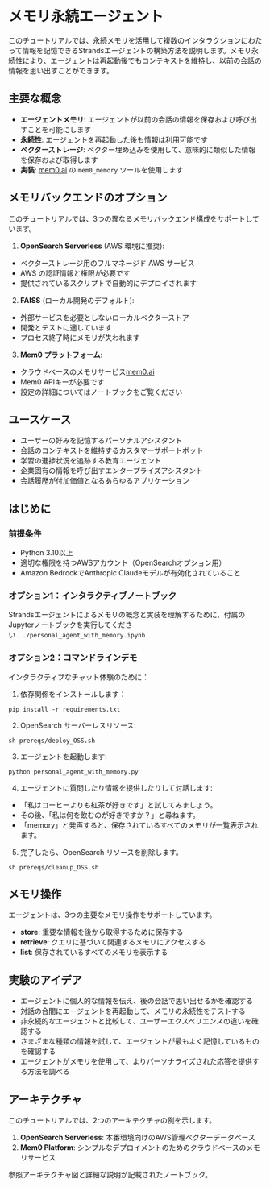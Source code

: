 # メモリ永続エージェント

このチュートリアルでは、永続メモリを活用して複数のインタラクションにわたって情報を記憶できるStrandsエージェントの構築方法を説明します。メモリ永続性により、エージェントは再起動後でもコンテキストを維持し、以前の会話の情報を思い出すことができます。

## 主要な概念

- **エージェントメモリ**: エージェントが以前の会話の情報を保存および呼び出すことを可能にします
- **永続性**: エージェントを再起動した後も情報は利用可能です
- **ベクターストレージ**: ベクター埋め込みを使用して、意味的に類似した情報を保存および取得します
- **実装**: [mem0.ai](https://mem0.ai) の `mem0_memory` ツールを使用します

## メモリバックエンドのオプション

このチュートリアルでは、3つの異なるメモリバックエンド構成をサポートしています。

1. **OpenSearch Serverless** (AWS 環境に推奨):
- ベクターストレージ用のフルマネージド AWS サービス
- AWS の認証情報と権限が必要です
- 提供されているスクリプトで自動的にデプロイされます

2. **FAISS** (ローカル開発のデフォルト):
- 外部サービスを必要としないローカルベクターストア
- 開発とテストに適しています
- プロセス終了時にメモリが失われます

3. **Mem0 プラットフォーム**:
- クラウドベースのメモリサービス[mem0.ai](https://mem0.ai)
- Mem0 APIキーが必要です
- 設定の詳細についてはノートブックをご覧ください

## ユースケース

- ユーザーの好みを記憶するパーソナルアシスタント
- 会話のコンテキストを維持するカスタマーサポートボット
- 学習の進捗状況を追跡する教育エージェント
- 企業固有の情報を呼び出すエンタープライズアシスタント
- 会話履歴が付加価値となるあらゆるアプリケーション

## はじめに

### 前提条件
- Python 3.10以上
- 適切な権限を持つAWSアカウント（OpenSearchオプション用）
- Amazon BedrockでAnthropic Claudeモデルが有効化されていること

### オプション1：インタラクティブノートブック
Strandsエージェントによるメモリの概念と実装を理解するために、付属のJupyterノートブックを実行してください：`./personal_agent_with_memory.ipynb`

### オプション2：コマンドラインデモ
インタラクティブなチャット体験のために：

1. 依存関係をインストールします：
```
pip install -r requirements.txt
```

2. OpenSearch サーバーレスリソース:
```
sh prereqs/deploy_OSS.sh
```

3. エージェントを起動します:
```
python personal_agent_with_memory.py
```

4. エージェントに質問したり情報を提供したりして対話します:
- 「私はコーヒーよりも紅茶が好きです」と試してみましょう。
- その後、「私は何を飲むのが好きですか？」と尋ねます。
- 「memory」と発声すると、保存されているすべてのメモリが一覧表示されます。

5. 完了したら、OpenSearch リソースを削除します。
```
sh prereqs/cleanup_OSS.sh
```

## メモリ操作

エージェントは、3つの主要なメモリ操作をサポートしています。

- **store**: 重要な情報を後から取得するために保存する
- **retrieve**: クエリに基づいて関連するメモリにアクセスする
- **list**: 保存されているすべてのメモリを表示する

## 実験のアイデア

- エージェントに個人的な情報を伝え、後の会話で思い出せるかを確認する
- 対話の合間にエージェントを再起動して、メモリの永続性をテストする
- 非永続的なエージェントと比較して、ユーザーエクスペリエンスの違いを確認する
- さまざまな種類の情報を試して、エージェントが最もよく記憶しているものを確認する
- エージェントがメモリを使用して、よりパーソナライズされた応答を提供する方法を調べる

## アーキテクチャ

このチュートリアルでは、2つのアーキテクチャの例を示します。

1. **OpenSearch Serverless**: 本番環境向けのAWS管理ベクターデータベース
2. **Mem0 Platform**: シンプルなデプロイメントのためのクラウドベースのメモリサービス

参照アーキテクチャ図と詳細な説明が記載されたノートブック。

